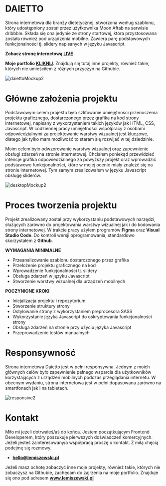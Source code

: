 # DAIETTO
Strona internetowa dla branży dietetycznej, stworzona według szablonu, który udostępniony został przez użytkownika Moon Aftab na serwisie dribbble. Składa się ona jedynie ze strony startowej, która przystosowana została również pod urządzenia mobilne. Zawiera parę podstawowych funkcjonalności tj. slidery napisanych w języku Javascript.

**Zobacz stronę internetową [LIVE](http://daietto.lemiszewski.pl)**

**Moje portfolio [KLIKNIJ](https://www.lemiszewski.pl)**. Znajdują się tutaj inne projekty, również takie, których nie umieściłem z różnych przyczyn na Githubie.


![daiettoMockup2](https://user-images.githubusercontent.com/76050486/155013273-a34a7bb2-1a54-4feb-9e27-7f5d108effe7.png)

# Główne założenia projektu
Podstawowym celem projektu było szlifowanie umiejętności przenoszenia projektu graficznego, dostarczonego przez grafika na kod strony internetowej, napisany z wykorzystaniem takich języków jak HTML, CSS, Javascript. W codziennej pracy umiejętności współpracy z osobami odpowiedzialnymi za projektowanie warstwy wizualnej jest kluczowe, dlatego jak tylko mam możliwość to staram się rozwijać w tej dziedzinie.

Moim celem było odwzorowanie warstwy wizualnej oraz zapewnienie obsługi zdarzeń na stronie internetowej. Chciałem poniekąd przewidzieć intencje grafika odpowiedzialnego za powyższy projekt oraz wprowadzić podstawowe funkcjonalności, które w mojej ocenie miały znaleźć się na stronie internetowej. Tym samym zrealizowałem w języku Javascript obsługę sliderów.

![desktopMockup2](https://user-images.githubusercontent.com/76050486/155013387-7e244331-252d-4c94-9e00-87689f2acdb2.jpg)

# Proces tworzenia projektu
Projekt zrealizowany został przy wykorzystaniu podstawowych narzędzi, służących zarówno do projektowania warstwy wizualnej jak i do kodowania strony internetowej. W trakcie pracy użyłem programów **Figma** oraz **Visual Studio Code**. Do kontroli wersji oprogramowania, standardowo skorzystałem z **Github**.

**WYMAGANIA MINIMALNE**
- Przeanalizowanie szablonu dostarczonego przez grafika
- Przełożenie projektu graficznego na kod
- Wprowadzenie funkcjonalności tj. slidery
- Obsługa zdarzeń w języku Javascript
- Stworzenie warstwy wizualnej dla urządzeń mobilnych

**POCZYNIONE KROKI**
- Inicjalizacja projektu i repozytorium
- Stworzenie struktury strony
- Ostylowanie strony z wykorzystaniem preprocesora SASS
- Wykorzystanie języka Javascript do oskryptowania funkcjonalności strony
- Obsługa zdarzeń na stronie przy użyciu języka Javascript
- Przeprowadzenie testów manualnych


# Responsywność
Strona internetowa Daietto jest w pełni responsywna. Jednym z moich głównych celów było zapewnienie pełnego wsparcia dla użytkowników korzystających z urządzeń mobilnych podczas przeglądania internetu. W obecnym wydaniu, strona internetowa jest w pełni dopasowana zarówno na smartfonach jak i na tabletach.

![responsive2](https://user-images.githubusercontent.com/76050486/155010735-420f34a3-3b27-47ea-ac21-03c3ab16828a.png)


# Kontakt
Miło mi jeżeli dotrwałeś/aś do końca. Jestem początkującym Frontend Developerem, który poszukuje pierwszych doświadczeń komercyjnych. Jeżeli jesteś zainteresowany/a współpracą proszę o kontakt. Z miłą chęcią podejmę się rozmowy.

- **hello@lemiszewski.pl**

Jeżeli masz ochotę zobaczyć inne moje projekty, również takie, których nie zobaczysz na Githubie, zachęcam do zajrzenia na moje portfolio. Znajduje się ono pod adresem **www.lemiszewski.pl**



